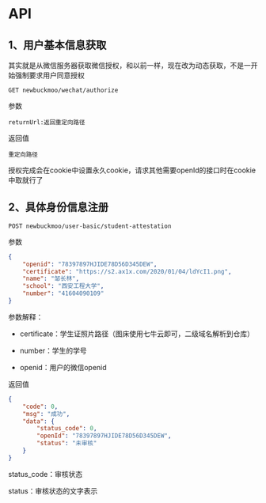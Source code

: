# API
## 1、用户基本信息获取

其实就是从微信服务器获取微信授权，和以前一样，现在改为动态获取，不是一开始强制要求用户同意授权

```
GET newbuckmoo/wechat/authorize
```

参数

```
returnUrl:返回重定向路径
```

返回值

```
重定向路径
```

授权完成会在cookie中设置永久cookie，请求其他需要openId的接口时在cookie中取就行了

## 2、具体身份信息注册

```
POST newbuckmoo/user-basic/student-attestation
```

参数

```json
{
	"openid": "78397897HJIDE78D56D345DEW",
	"certificate": "https://s2.ax1x.com/2020/01/04/ldYcI1.png",
	"name": "邹长林",
	"school": "西安工程大学",
	"number": "41604090109"
}
```

参数解释：

* certificate：学生证照片路径（图床使用七牛云即可，二级域名解析到仓库）
* number：学生的学号

* openid：用户的微信openid

返回值

```json
{
    "code": 0,
    "msg": "成功",
    "data": {
        "status_code": 0,
        "openId": "78397897HJIDE78D56D345DEW",
        "status": "未审核"
    }
}
```

status_code：审核状态

status：审核状态的文字表示





